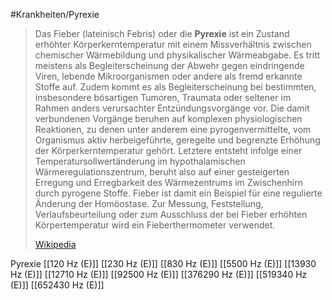 #Krankheiten/Pyrexie

> Das Fieber (lateinisch Febris) oder die **Pyrexie** ist ein Zustand erhöhter Körperkerntemperatur mit einem Missverhältnis zwischen chemischer Wärmebildung und physikalischer Wärmeabgabe. Es tritt meistens als Begleiterscheinung der Abwehr gegen eindringende Viren, lebende Mikroorganismen oder andere als fremd erkannte Stoffe auf. Zudem kommt es als Begleiterscheinung bei bestimmten, insbesondere bösartigen Tumoren, Traumata oder seltener im Rahmen anders verursachter Entzündungsvorgänge vor. Die damit verbundenen Vorgänge beruhen auf komplexen physiologischen Reaktionen, zu denen unter anderem eine pyrogenvermittelte, vom Organismus aktiv herbeigeführte, geregelte und begrenzte Erhöhung der Körperkerntemperatur gehört. Letztere entsteht infolge einer Temperatursollwertänderung im hypothalamischen Wärmeregulationszentrum, beruht also auf einer gesteigerten Erregung und Erregbarkeit des Wärmezentrums im Zwischenhirn durch pyrogene Stoffe. Fieber ist damit ein Beispiel für eine regulierte Änderung der Homöostase. Zur Messung, Feststellung, Verlaufsbeurteilung oder zum Ausschluss der bei Fieber erhöhten Körpertemperatur wird ein Fieberthermometer verwendet.
>
> [Wikipedia](https://de.wikipedia.org/wiki/Fieber)

Pyrexie
[[120 Hz (E)]]
[[230 Hz (E)]]
[[830 Hz (E)]]
[[5500 Hz (E)]]
[[13930 Hz (E)]]
[[12710 Hz (E)]]
[[92500 Hz (E)]]
[[376290 Hz (E)]]
[[519340 Hz (E)]]
[[652430 Hz (E)]]